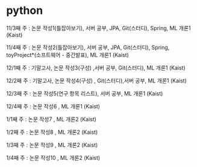 ﻿# python

11/3째 주 : 논문 작성1(틀잡아보기), 서버 공부, JPA, Git(스터디), Spring, ML 개론1 (Kaist)

11/4째 주 : 논문 작성2(틀잡아보기), 서버 공부, JPA, Git(스터디), Spring, toyProject*(소프트웨어 - 중간발표), ML 개론1 (Kaist)

12/1째 주 : 기말고사, 논문 작성3(구성) ,서버 공부, Git(스터디), ML 개론1 (Kaist)

12/2째 주 : 기말고사, 논문 작성4(구성) , Git(스터디),서버 공부, ML 개론1 (Kaist)

12/3째 주 : 논문 작성5(연구 항목 리스트), 서버 공부, ML 개론1 (Kaist)

12/4째 주 : 논문 작성6 , ML 개론1 (Kaist)

1/1째 주 : 논문 작성7 , ML 개론2 (Kaist)

1/2째 주 : 논문 작성8 , ML 개론2 (Kaist)

1/3째 주 : 논문 작성9 , ML 개론2 (Kaist)

1/4째 주 : 논문 작성10 , ML 개론2 (Kaist)